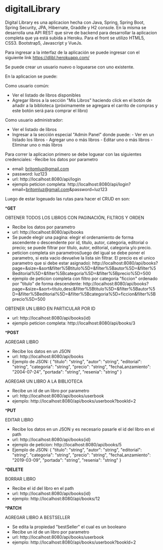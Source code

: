 # digitalLibrary

Digital Library es una aplicacion hecha con Java, Spring, Spring Boot, Spring Security, JPA, Hibernate, Graddle y H2 console.
En la misma se desarrolla una API REST que sirve de backend para desarrollar la aplicacion completa que ya está subida a Heroku.
Para el front se utilizo HTML5, CSS3. Bootstrap5, Javascript y VueJs.

Para ingresar a la interfaz de la aplicación se puede ingresar con el siguiente link
https://dlibl.herokuapp.com/

Se puede crear un usuario nuevo o loguearse con uno existente.


En la aplicacion se puede:

Como usuario común:
- Ver el listado de libros disponibles
- Agregar libros a la sección "Mis Libros" haciendo click en el botón de añadir a la biblioteca
(próximamente se agregara el carrito de compras y este botón será para comprar el libro)

Como usuario administrador:
- Ver el listado de libros
- Ingresar a la sección especial "Admin Panel" donde puede:
      - Ver en un listado los libros
      - Agregar uno o más libros
      - Editar uno o más libros
      - Eliminar uno o más libros

Para correr la aplicacion primero se debe loguear con las siguientes credenciales:
-Recibe los datos por parametro
- email: britomluz@gmail.com
- password: luz123
- url: http://localhost:8080/api/login
- ejemplo peticion completa: http://localhost:8080/api/login?email=britomluz@gmail.com&password=luz123

Luego de estar logeuado las rutas para hacer el CRUD en son:

***********GET**********

OBTENER TODOS LOS LIBROS CON PAGINACIÓN, FILTROS Y ORDEN
- Recibe los datos por parametro
- url: http://localhost:8080/api/books
- Se puede elegir una pagina: elegir el ordenamiento de forma ascendente o descendente por id, titulo, autor, categoria, editorial o precio; se puede filtrar por titulo, autor, editorial, categoria y/o precio.
- peticion completa sin parametros(luego del igual se debe poner el parametro, si esta vacio devuelve la lista sin filtrar. El precio es el unico parametro que si debe estar asignado): http://localhost:8080/api/books?page=&size=&sort&filter%5Btitulo%5D=&filter%5Bautor%5D=&filter%5Beditorial%5D=&filter%5Bcategoria%5D=&filter%5Bprecio%5D=500
- ejemplo de peticion completa con filtro por categoria "ficcion" ordenado por "titulo" de forma descendente: http://localhost:8080/api/books?page=&size=&sort=titulo,desc&filter%5Btitulo%5D=&filter%5Bautor%5D=&filter%5Beditorial%5D=&filter%5Bcategoria%5D=ficcion&filter%5Bprecio%5D=500

OBTENER UN LIBRO EN PARTICULAR POR ID
- url: http://localhost:8080/api/books{id}
- ejemplo peticion completa: http://localhost:8080/api/books/3


***********POST**********

AGREGAR LIBRO  
- Recibe los datos en un JSON
- url: http://localhost:8080/api/books
- Ejemplo de JSON:
  {
  "titulo": "string",
  "autor": "string",
  "editorial": "string",
  "categoria": "string",
  "precio": "string",
  "fechaLanzamiento": "2004-07-24",
  "portada": "string",
  "resenia": "string"
}

AGREGAR UN LIBRO A LA BIBLIOTECA
- Recibe un id de un libro por parametro
- url: http://localhost:8080/api/books/userbook
- ejemplo: http://localhost:8080/api/books/userbook?bookId=2


***********PUT**********

EDITAR LIBRO
- Recibe los datos en un JSON y es necesario pasarle el id del libro en el path
- url: http://localhost:8080/api/books{id}
- ejemplo de peticion: http://localhost:8080/api/books/5
- Ejemplo de JSON:
  {
  "titulo": "string",
  "autor": "string",
  "editorial": "string",
  "categoria": "string",
  "precio": "string",
  "fechaLanzamiento": "2019-03-09",
  "portada": "string",
  "resenia": "string"
}


***********DELETE**********

BORRAR LIBRO
- Recibe el id del libro en el path
- url: http://localhost:8080/api/books{id}
- ejemplo: http://localhost:8080/api/books/12


***********PATCH**********

AGREGAR LIBRO A BESTSELLER
- Se edita la propiedad "bestSeller" el cual es un booleano
- Recibe un id de un libro por parametro
- url: http://localhost:8080/api/books/userbook
- ejemplo: http://localhost:8080/api/books/userbook?bookId=2




      
      
      

